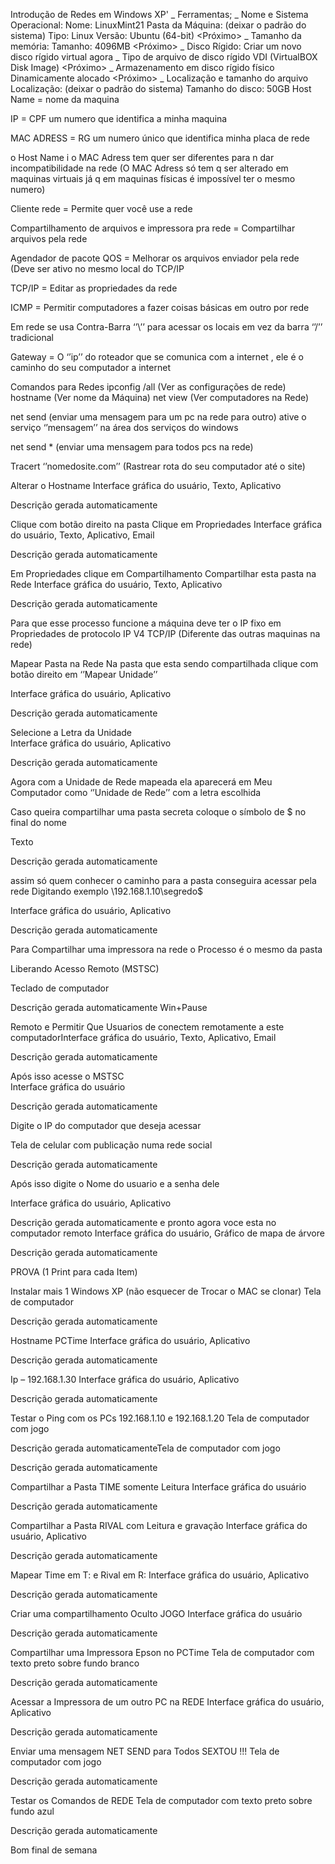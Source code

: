 Introdução de Redes em Windows XP'
 _ Ferramentas;
		<Novo>
	_ Nome e Sistema Operacional:
		Nome: LinuxMint21
		Pasta da Máquina: (deixar o padrão do sistema) 
		Tipo: Linux
		Versão: Ubuntu (64-bit)
		<Próximo>
	_ Tamanho da memória:
		Tamanho: 4096MB
		<Próximo>
	_ Disco Rígido:
		Criar um novo disco rígido virtual agora
		<Criar>
	_ Tipo de arquivo de disco rígido
		VDI (VirtualBOX Disk Image)
		<Próximo>
	_ Armazenamento em disco rígido físico
		Dinamicamente alocado
		<Próximo>
	_ Localização e tamanho do arquivo
		Localização: (deixar o padrão do sistema)
		Tamanho do disco: 50GB
		<Criar>
Host Name = nome da maquina 
 
IP = CPF um numero que identifica a minha maquina 
 
MAC ADRESS = RG um numero único que identifica minha placa de rede 
 
o Host Name i o MAC Adress tem quer ser diferentes para n dar incompatibilidade na rede (O MAC Adress só tem q ser alterado em maquinas virtuais já q em maquinas físicas é impossível ter o mesmo numero) 
 
Cliente rede = Permite quer você use a rede  
 
Compartilhamento de arquivos e impressora pra rede = Compartilhar arquivos pela rede 
 
Agendador de pacote QOS = Melhorar os arquivos enviador pela rede (Deve ser ativo no mesmo local do TCP/IP 
 
TCP/IP = Editar as propriedades da rede 
 
ICMP = Permitir computadores a fazer coisas básicas em outro por rede 
 
Em rede se usa Contra-Barra ‘’\’’ para acessar os locais 
em vez da barra ‘’/’’ tradicional 
 

Gateway = O ‘’ip’’ do roteador que se comunica com a internet , ele é o caminho do seu computador a internet 
 
Comandos para Redes 
ipconfig /all  (Ver as configurações de rede) 
hostname (Ver nome da Máquina) 
net view (Ver computadores na Rede) 
 
net send (enviar uma mensagem para um pc na rede para outro) 
ative o serviço ‘’mensagem’’ na área dos serviços do windows 
 
net send * (enviar uma mensagem para todos pcs na rede) 
 
Tracert ‘’nomedosite.com’’ (Rastrear rota do seu computador até o site) 
 
 
 
 
 
 
 
 
 
Alterar o Hostname 
Interface gráfica do usuário, Texto, Aplicativo

Descrição gerada automaticamente 
 
 
 
 
 
 

Clique com botão direito na pasta 
Clique em Propriedades 
Interface gráfica do usuário, Texto, Aplicativo, Email

Descrição gerada automaticamente 
 
 
 
 
 
 
 
 
 
 
 
 
 
 
 
Em Propriedades clique em Compartilhamento 
Compartilhar esta pasta na Rede 
Interface gráfica do usuário, Texto, Aplicativo

Descrição gerada automaticamente 
 

 

 

 

 
 
Para que esse processo funcione a máquina deve ter o IP fixo em Propriedades de protocolo IP V4 TCP/IP (Diferente das outras maquinas na rede) 
 
 
 
 
 
 
 
 

 

 

 

 

 

 

 
 
Mapear Pasta na Rede 
Na pasta que esta sendo compartilhada clique com botão direito em ‘’Mapear Unidade’’ 

Interface gráfica do usuário, Aplicativo

Descrição gerada automaticamente 
 
 

Selecione a Letra da Unidade  
Interface gráfica do usuário, Aplicativo

Descrição gerada automaticamente 
 
 

Agora com a Unidade de Rede mapeada ela aparecerá em Meu Computador como ‘’Unidade de Rede’’ com a letra escolhida 
 

 

Caso queira compartilhar uma pasta secreta coloque o símbolo de $ no final do nome 
 
Texto

Descrição gerada automaticamente 
 
 
 
 
 
 
 
assim só quem conhecer o caminho para a pasta conseguira acessar pela rede 
Digitando exemplo \\192.168.1.10\segredo$ 
 
Interface gráfica do usuário, Aplicativo

Descrição gerada automaticamente 
 
Para Compartilhar uma impressora na rede o Processo é o mesmo da pasta 
 
Liberando Acesso Remoto (MSTSC) 
 
Teclado de computador

Descrição gerada automaticamente 
Win+Pause 
 
Remoto e Permitir Que Usuarios de conectem remotamente a este computadorInterface gráfica do usuário, Texto, Aplicativo, Email

Descrição gerada automaticamente 
 
Após isso acesse o MSTSC  
Interface gráfica do usuário

Descrição gerada automaticamente 
 
Digite o IP do computador que deseja acessar 
 
Tela de celular com publicação numa rede social

Descrição gerada automaticamente 
 
Após isso digite o Nome do usuario e a senha dele 
 
Interface gráfica do usuário, Aplicativo

Descrição gerada automaticamente 
e pronto agora voce esta no computador remoto 
Interface gráfica do usuário, Gráfico de mapa de árvore

Descrição gerada automaticamente 
 
PROVA (1 Print para cada Item) 

Instalar mais 1 Windows XP (não esquecer de Trocar o MAC se clonar) 
Tela de computador

Descrição gerada automaticamente 

Hostname PCTime 
Interface gráfica do usuário, Aplicativo

Descrição gerada automaticamente 

Ip – 192.168.1.30 
Interface gráfica do usuário, Aplicativo

Descrição gerada automaticamente 

Testar o Ping com os PCs 192.168.1.10 e 192.168.1.20 
Tela de computador com jogo

Descrição gerada automaticamenteTela de computador com jogo

Descrição gerada automaticamente 

Compartilhar a Pasta TIME somente Leitura 
Interface gráfica do usuário

Descrição gerada automaticamente 

Compartilhar a Pasta RIVAL com Leitura e gravação 
Interface gráfica do usuário, Aplicativo

Descrição gerada automaticamente 

Mapear Time em T: e Rival em R: 
Interface gráfica do usuário, Aplicativo

Descrição gerada automaticamente 

Criar uma compartilhamento Oculto JOGO 
Interface gráfica do usuário

Descrição gerada automaticamente 

Compartilhar uma Impressora Epson no PCTime 
Tela de computador com texto preto sobre fundo branco

Descrição gerada automaticamente 

Acessar a Impressora de um outro PC na REDE 
Interface gráfica do usuário, Aplicativo

Descrição gerada automaticamente 

Enviar uma mensagem NET SEND para Todos SEXTOU !!! 
Tela de computador com jogo

Descrição gerada automaticamente 

Testar os Comandos de REDE 
Tela de computador com texto preto sobre fundo azul

Descrição gerada automaticamente 

Bom final de semana  

 
